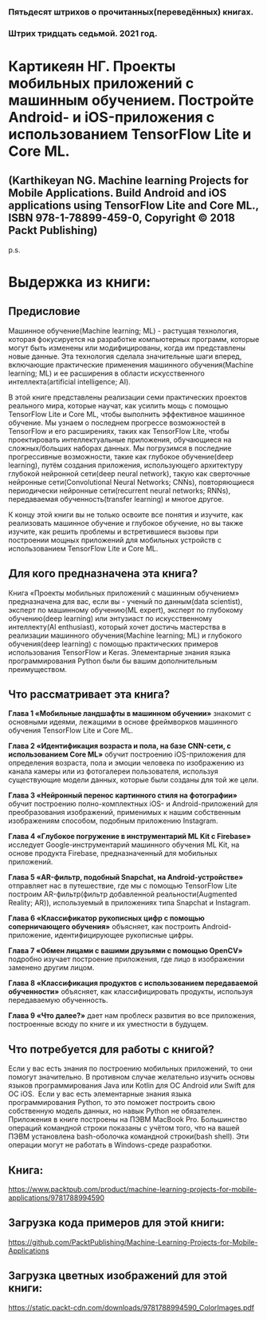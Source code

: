 ### Пятьдесят штрихов о прочитанных(переведённых) книгах. 
### Штрих тридцать седьмой. 2021 год.

# Картикеян НГ. Проекты мобильных приложений с машинным обучением. Постройте Android- и iOS-приложения с использованием TensorFlow Lite и Core ML.
## (Karthikeyan NG. Machine learning Projects for Mobile Applications. Build Android and iOS applications using TensorFlow Lite and Core ML., ISBN 978-1-78899-459-0, Copyright © 2018 Packt Publishing)


p.s.

# Выдержка из книги:

## Предисловие

Машинное обучение(Machine learning; ML) - растущая технология, которая фокусируется на разработке компьютерных программ, которые могут быть изменены или модифицированы, когда им представлены новые данные. Эта технология сделала значительные шаги вперед, включающие практические применения машинного обучения(Machine learning; ML) и ее расширения в  области искусственного интеллекта(artificial intelligence; AI).

В этой книге представлены реализации семи практических проектов реального мира, которые научат, как усилить мощь с помощью TensorFlow Lite и Core ML, чтобы выполнить эффективное машинное обучение. Мы узнаем о последнем прогрессе возможностей в TensorFlow и его расширениях, таких как TensorFlow Lite, чтобы проектировать интеллектуальные приложения, обучающиеся на сложных/больших наборах данных. Мы погрузимся в последние прогрессивные возможности, такие как глубокое обучение(deep learning), путём создания приложения, использующего архитектуру глубокой нейронной сети(deep neural network), такую как сверточные нейронные сети(Convolutional Neural Networks; CNNs), повторяющиеся периодически нейронные сети(recurrent neural networks; RNNs), передаваемая обученность(transfer learning) и многое другое. 

К концу этой книги вы не только освоите все понятия и изучите, как реализовать машинное обучение и глубокое обучение, но вы также изучите, как решить проблемы и встретившиеся вызовы при построении мощных приложений для мобильных устройств с использованием TensorFlow Lite и Core ML.

## Для кого предназначена эта книга?

Книга «Проекты мобильных приложений с машинным обучением» предназначена для вас, если вы - ученый по данным(data scientist), эксперт по машинному обучению(ML expert), эксперт по глубокому обучению(deep learning) или энтузиаст по искусственному интеллекту(AI enthusiast), который хочет достичь мастерства в реализации машинного обучения(Machine learning; ML) и  глубокого обучения(deep learning) с помощью практических примеров использования TensorFlow и Keras. Элементарные знания языка программирования Python были бы вашим дополнительным преимуществом.

## Что рассматривает эта книга?

**Глава 1 «Мобильные ландшафты в машинном обучении»** знакомит с основными идеями, лежащими в основе фреймворков машинного обучения TensorFlow Lite и Core ML.

**Глава 2 «Идентификация возраста и пола, на базе CNN-сети, с использованием Core ML»** обучит построению iOS-приложения для определения возраста, пола и эмоции человека по изображению из канала камеры или из фотогалереи пользователя, используя существующие модели данных, которые были созданы для той же цели.

**Глава 3 «Нейронный перенос картинного стиля на фотографии»** обучит построению полно-комплектных iOS- и Android-приложений для преобразования изображений, применимых к нашим собственным изображениям способом, подобным приложению Instagram.

**Глава 4 «Глубокое погружение в инструментарий ML Kit с Firebase»** исследует Google-инструментарий машинного обучения ML Kit, на основе продукта Firebase, предназначенный для мобильных приложений.

**Глава 5 «AR-фильтр, подобный Snapchat, на Android-устройстве»** отправляет нас в путешествие, где мы с помощью TensorFlow Lite построим AR-фильтр(фильтр добавленной реальности(Augmented Reality; AR)), используемый в приложениях типа Snapchat и Instagram.

**Глава 6 «Классификатор рукописных цифр с помощью соперничающего обучения»** объясняет, как построить Android-приложение, идентифицирующее рукописные цифры.

**Глава 7 «Обмен лицами с вашими друзьями с помощью OpenCV»** подробно изучает построение приложения, где лицо в изображении заменено другим лицом.

**Глава 8 «Классификация продуктов с использованием передаваемой обученности»** объясняет, как классифицировать продукты, используя передаваемую обученность.

**Глава 9 «Что далее?»** дает нам проблеск развития во все приложения, построенные всюду по книге и их уместности в будущем.

## Что потребуется для работы с книгой?

Если у вас есть знания по построению мобильных приложений, то они помогут значительно. В противном случае желательно изучить основы языков программирования Java или Kotlin для ОС Android или Swift для ОС iOS. 
Если у вас есть элементарные знания языка программирования Python, то это поможет построить свою собственную модель данных, но навык Python не обязателен. 
Приложения в книге построены на ПЭВМ MacBook Pro. Большинство операций командной строки показаны с учётом того, что на вашей ПЭВМ установлена bash-оболочка командной строки(bash shell). Эти операции могут не работать в Windows-среде разработки.

## Книга:
https://www.packtpub.com/product/machine-learning-projects-for-mobile-applications/9781788994590

## Загрузка кода примеров для этой книги:
https://github.com/PacktPublishing/Machine-Learning-Projects-for-Mobile-Applications

## Загрузка цветных изображений для этой книги:
https://static.packt-cdn.com/downloads/9781788994590_ColorImages.pdf


